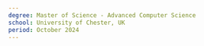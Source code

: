 ```yaml
---
degree: Master of Science - Advanced Computer Science
school: University of Chester, UK
period: October 2024
---
```

